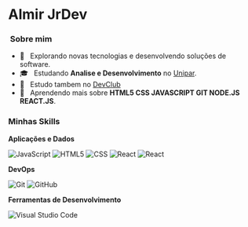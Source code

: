 
# Almir JrDev



<h3>&nbsp;Sobre mim </h3>

- 🤔 &nbsp; Explorando novas tecnologias e desenvolvendo soluções de software.
- 🎓 &nbsp; Estudando **Analise e Desenvolvimento** no <a href="https://www.unipar.br/">Unipar</a>.
- 💼 &nbsp; Estudo tambem no <a href="https://devclub.rodolfomori.com.br/">DevClub</a>
- 🌱 &nbsp; Aprendendo mais sobre **HTML5 CSS JAVASCRIPT GIT NODE.JS REACT.JS**.

<h3> Minhas Skills </h3>

**Aplicações e Dados**

  
  
  ![JavaScript](https://img.shields.io/badge/-JavaScript-333333?style=flat&logo=javascript)
  ![HTML5](https://img.shields.io/badge/-HTML5-333333?style=flat&logo=HTML5)
  ![CSS](https://img.shields.io/badge/-CSS-333333?style=flat&logo=CSS3&logoColor=1572B6)
  ![React](https://img.shields.io/badge/-React-333333?style=flat&logo=react)
  ![React](https://img.shields.io/badge/-Node.js-333333?style=flat&logo=node.js)
  
  

**DevOps**

  ![Git](https://img.shields.io/badge/-Git-333333?style=flat&logo=git)
  ![GitHub](https://img.shields.io/badge/-GitHub-333333?style=flat&logo=github)

**Ferramentas de Desenvolvimento**

  ![Visual Studio Code](https://img.shields.io/badge/-Visual%20Studio%20Code-333333?style=flat&logo=visual-studio-code&logoColor=007ACC)

<br/>



<br/>

